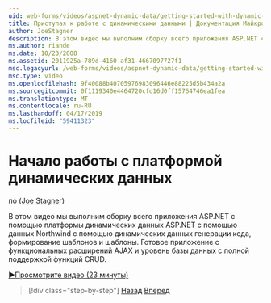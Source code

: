 ```yaml
---
uid: web-forms/videos/aspnet-dynamic-data/getting-started-with-dynamic-data
title: Приступая к работе с динамическими данными | Документация Майкрософт
author: JoeStagner
description: В этом видео мы выполним сборку всего приложения ASP.NET с помощью платформы динамических данных ASP.NET с помощью данных Northwind с помощью кода платформы динамических данных, создание scaffoldi...
ms.author: riande
ms.date: 10/23/2008
ms.assetid: 2011925a-789d-4160-af31-4667097727f1
msc.legacyurl: /web-forms/videos/aspnet-dynamic-data/getting-started-with-dynamic-data
msc.type: video
ms.openlocfilehash: 9f40088b40705976983096446e88225d5b434a2a
ms.sourcegitcommit: 0f1119340e4464720cfd16d0ff15764746ea1fea
ms.translationtype: MT
ms.contentlocale: ru-RU
ms.lasthandoff: 04/17/2019
ms.locfileid: "59411323"
---
```

# <a name="getting-started-with-dynamic-data"></a>Начало работы с платформой динамических данных

по [(Joe Stagner)](https://github.com/JoeStagner)

В этом видео мы выполним сборку всего приложения ASP.NET с помощью платформы динамических данных ASP.NET с помощью данных Northwind с помощью динамических данных генерации кода, формирование шаблонов и шаблоны. Готовое приложение с функциональных расширений AJAX и уровень базы данных с полной поддержкой функций CRUD.

[&#9654;Просмотрите видео (23 минуты)](https://channel9.msdn.com/Blogs/ASP-NET-Site-Videos/getting-started-with-dynamic-data)

> [!div class="step-by-step"]
> [Назад](how-do-i-use-a-dynamiccontrol-in-listview-and-detailsview-controls.md)
> [Вперед](begin-editing-the-templates-in-aspnet-dynamic-data-applications.md)
